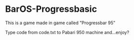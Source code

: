 # BarOS-Progressbasic
This is a game made in game called "Progressbar 95"

Type code from code.txt to Pabari 950 machine and...enjoy?
